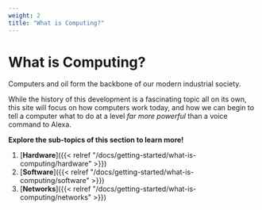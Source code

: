 ```yaml
---
weight: 2
title: "What is Computing?"
---
```


# What is Computing?

Computers and oil form the backbone of our modern industrial society.

While the history of this development is a fascinating topic all on its own, this site will focus on how computers work today, and how we can begin to tell a computer what to do at a level _far more powerful_ than a voice command to Alexa.

**Explore the sub-topics of this section to learn more!**

1. [**Hardware**]({{< relref "/docs/getting-started/what-is-computing/hardware" >}})
1. [**Software**]({{< relref "/docs/getting-started/what-is-computing/software" >}})
1. [**Networks**]({{< relref "/docs/getting-started/what-is-computing/networks" >}})